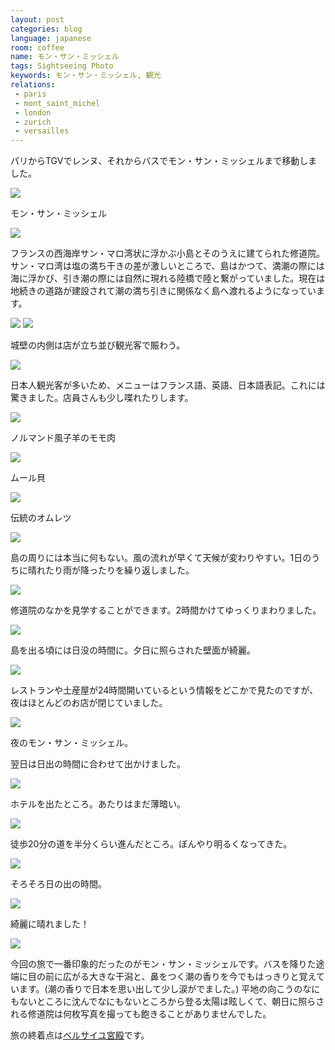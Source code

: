 ```yaml
---
layout: post
categories: blog
language: japanese
room: coffee
name: モン・サン・ミッシェル
tags: Sightseeing Photo
keywords: モン・サン・ミッシェル, 観光
relations:
 - paris
 - mont_saint_michel
 - london
 - zurich
 - versailles
---
```


パリからTGVでレンヌ、それからバスでモン・サン・ミッシェルまで移動しました。

<img src="https://dl.dropboxusercontent.com/u/12208857/img/msm01.JPG" class="image-on-frame image-fade">

<p class="injection-center">モン・サン・ミッシェル</p>

<img src="https://dl.dropboxusercontent.com/u/12208857/img/msm02.JPG" class="image-on-frame image-fade">

フランスの西海岸サン・マロ湾状に浮かぶ小島とそのうえに建てられた修道院。サン・マロ湾は塩の満ち干きの差が激しいところで、島はかつて、満潮の際には海に浮かび、引き潮の際には自然に現れる陸橋で陸と繋がっていました。現在は地続きの道路が建設されて潮の満ち引きに関係なく島へ渡れるようになっています。

<img src="https://dl.dropboxusercontent.com/u/12208857/img/msm03.JPG" class="image-on-frame image-fade">


<img src="https://dl.dropboxusercontent.com/u/12208857/img/msm04.JPG" class="image-on-frame-small image-fade">

城壁の内側は店が立ち並び観光客で賑わう。

<img src="https://dl.dropboxusercontent.com/u/12208857/img/msm11.JPG" class="image-on-frame image-fade">

日本人観光客が多いため、メニューはフランス語、英語、日本語表記。これには驚きました。店員さんも少し喋れたりします。

<img src="https://dl.dropboxusercontent.com/u/12208857/img/msm12.JPG" class="image-on-frame image-fade">

ノルマンド風子羊のモモ肉

<img src="https://dl.dropboxusercontent.com/u/12208857/img/msm13.JPG" class="image-on-frame image-fade">

ムール貝

<img src="https://dl.dropboxusercontent.com/u/12208857/img/msm14.JPG" class="image-on-frame image-fade">

伝統のオムレツ

<img src="https://dl.dropboxusercontent.com/u/12208857/img/msm05.JPG" class="image-on-frame image-fade">

島の周りには本当に何もない。風の流れが早くて天候が変わりやすい。1日のうちに晴れたり雨が降ったりを繰り返しました。

<img src="https://dl.dropboxusercontent.com/u/12208857/img/msm07.JPG" class="image-on-frame-small image-fade">

修道院のなかを見学することができます。2時間かけてゆっくりまわりました。

<img src="https://dl.dropboxusercontent.com/u/12208857/img/msm21.JPG" class="image-on-frame image-fade">

島を出る頃には日没の時間に。夕日に照らされた壁面が綺麗。

<img src="https://dl.dropboxusercontent.com/u/12208857/img/msm22.JPG" class="image-on-frame image-fade">

レストランや土産屋が24時間開いているという情報をどこかで見たのですが、夜はほとんどのお店が閉じていました。

<img src="https://dl.dropboxusercontent.com/u/12208857/img/msm23.JPG" class="image-on-frame image-fade">

夜のモン・サン・ミッシェル。

翌日は日出の時間に合わせて出かけました。

<img src="https://dl.dropboxusercontent.com/u/12208857/img/msm31.JPG" class="image-on-frame image-fade">

ホテルを出たところ。あたりはまだ薄暗い。

<img src="https://dl.dropboxusercontent.com/u/12208857/img/msm32.JPG" class="image-on-frame image-fade">

徒歩20分の道を半分くらい進んだところ。ぼんやり明るくなってきた。

<img src="https://dl.dropboxusercontent.com/u/12208857/img/msm33.JPG" class="image-on-frame image-fade">

そろそろ日の出の時間。

<img src="https://dl.dropboxusercontent.com/u/12208857/img/msm34.JPG" class="image-on-frame image-fade">

綺麗に晴れました！

<img src="https://dl.dropboxusercontent.com/u/12208857/img/msm35.JPG" class="image-on-frame image-fade">

今回の旅で一番印象的だったのがモン・サン・ミッシェルです。バスを降りた途端に目の前に広がる大きな干潟と、鼻をつく潮の香りを今でもはっきりと覚えています。(潮の香りで日本を思い出して少し涙がでました。) 平地の向こうのなにもないところに沈んでなにもないところから登る太陽は眩しくて、朝日に照らされる修道院は何枚写真を撮っても飽きることがありませんでした。

旅の終着点は[ベルサイユ宮殿](http://mrk1869.com/blog/versailles/)です。

